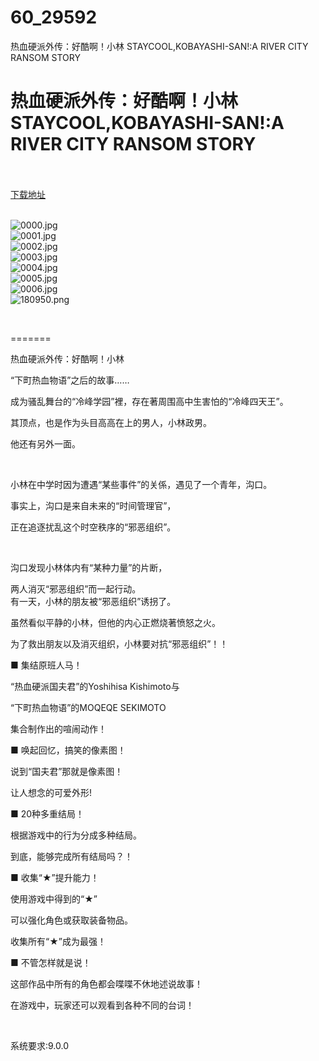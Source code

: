 # 60_29592
热血硬派外传：好酷啊！小林 STAYCOOL,KOBAYASHI-SAN!:A RIVER CITY RANSOM STORY
# 热血硬派外传：好酷啊！小林 STAYCOOL,KOBAYASHI-SAN!:A RIVER CITY RANSOM STORY
 <br/></br>
[下载地址](https://www.switch520.cc/article/29592 "下载地址")
<br/></br>

<p><img title="0000.jpg" src="https://www.switch520.cc/muke_img/2022_04_13_57241a82dc93f.jpg" alt="0000.jpg"><br>
<img title="0001.jpg" src="https://www.switch520.cc/muke_img/2022_04_13_7b475ecbb84aa.jpg" alt="0001.jpg"><br>
<img title="0002.jpg" src="https://www.switch520.cc/muke_img/2022_04_13_73bc42efb4285.jpg" alt="0002.jpg"><br>
<img title="0003.jpg" src="https://www.switch520.cc/muke_img/2022_04_13_2c59ff8997cc3.jpg" alt="0003.jpg"><br>
<img title="0004.jpg" src="https://www.switch520.cc/muke_img/2022_04_13_ffb0f6b253778.jpg" alt="0004.jpg"><br>
<img title="0005.jpg" src="https://www.switch520.cc/muke_img/2022_04_13_e0a7c7091b416.jpg" alt="0005.jpg"><br>
<img title="0006.jpg" src="https://www.switch520.cc/muke_img/2022_04_13_7044ae63eed8f.jpg" alt="0006.jpg"><br>
<img title="180950.png" src="https://www.switch520.cc/muke_img/2022_04_13_316aa902bdba4.png" alt="180950.png"></p>
<p>&nbsp;</p>
<p>=======</p>
<p>热血硬派外传：好酷啊！小林</p>
<p>“下町热血物语”之后的故事……</p>
<p>成为骚乱舞台的“冷峰学园”裡，存在著周围高中生害怕的“冷峰四天王”。</p>
<p>其顶点，也是作为头目高高在上的男人，小林政男。</p>
<p>他还有另外一面。</p>
<p>&nbsp;</p>
<p>小林在中学时因为遭遇“某些事件”的关係，遇见了一个青年，沟口。</p>
<p>事实上，沟口是来自未来的“时间管理官”，</p>
<p>正在追逐扰乱这个时空秩序的“邪恶组织”。</p>
<p>&nbsp;</p>
<p>沟口发现小林体内有“某种力量”的片断，</p>
<p>两人消灭“邪恶组织”而一起行动。<br>
有一天，小林的朋友被“邪恶组织”诱拐了。</p>
<p>虽然看似平静的小林，但他的内心正燃烧著愤怒之火。</p>
<p>为了救出朋友以及消灭组织，小林要对抗“邪恶组织”！！</p>
<p>■ 集结原班人马！</p>
<p>“热血硬派国夫君”的Yoshihisa Kishimoto与</p>
<p>“下町热血物语”的MOQEQE SEKIMOTO</p>
<p>集合制作出的喧闹动作！</p>
<p>■ 唤起回忆，搞笑的像素图！</p>
<p>说到“国夫君”那就是像素图！</p>
<p>让人想念的可爱外形!</p>
<p>■ 20种多重结局！</p>
<p>根据游戏中的行为分成多种结局。</p>
<p>到底，能够完成所有结局吗？！</p>
<p>■ 收集“★”提升能力！</p>
<p>使用游戏中得到的“★”</p>
<p>可以强化角色或获取装备物品。</p>
<p>收集所有“★”成为最强！</p>
<p>■ 不管怎样就是说！</p>
<p>这部作品中所有的角色都会喋喋不休地述说故事！</p>
<p>在游戏中，玩家还可以观看到各种不同的台词！</p>
<p>&nbsp;</p>
<p>系统要求:9.0.0</p>



